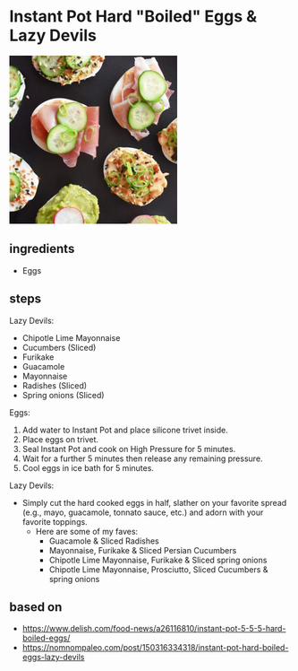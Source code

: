 # Instant Pot Hard "Boiled" Eggs & Lazy Devils

![Instant Pot Hard "Boiled" Eggs & Lazy Devils](images/instant-pot-hard-boiled-eggs-plus-lazy-devils.jpg)

## ingredients

- Eggs

## steps

Lazy Devils:

- Chipotle Lime Mayonnaise
- Cucumbers (Sliced)
- Furikake
- Guacamole
- Mayonnaise
- Radishes (Sliced)
- Spring onions (Sliced)

Eggs:

1. Add water to Instant Pot and place silicone trivet inside.
2. Place eggs on trivet.
3. Seal Instant Pot and cook on High Pressure for 5 minutes.
4. Wait for a further 5 minutes then release any remaining pressure.
5. Cool eggs in ice bath for 5 minutes.

Lazy Devils:

- Simply cut the hard cooked eggs in half, slather on your favorite spread (e.g., mayo, guacamole, tonnato sauce, etc.) and adorn with your favorite toppings.
  - Here are some of my faves:
    - Guacamole & Sliced Radishes
    - Mayonnaise, Furikake & Sliced Persian Cucumbers
    - Chipotle Lime Mayonnaise, Furikake & Sliced spring onions
    - Chipotle Lime Mayonnaise, Prosciutto, Sliced Cucumbers & spring onions

## based on

- https://www.delish.com/food-news/a26116810/instant-pot-5-5-5-hard-boiled-eggs/
- https://nomnompaleo.com/post/150316334318/instant-pot-hard-boiled-eggs-lazy-devils
